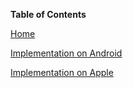 **Table of Contents**

[Home](Readme.md)

[Implementation on Android](Implementation-on-Android.md)

[Implementation on Apple](Implementation-on-Apple.md)
